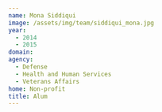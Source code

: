 ```yaml
---
name: Mona Siddiqui
image: /assets/img/team/siddiqui_mona.jpg
year: 
  - 2014
  - 2015
domain:
agency:
  - Defense
  - Health and Human Services
  - Veterans Affairs
home: Non-profit
title: Alum
---
```

